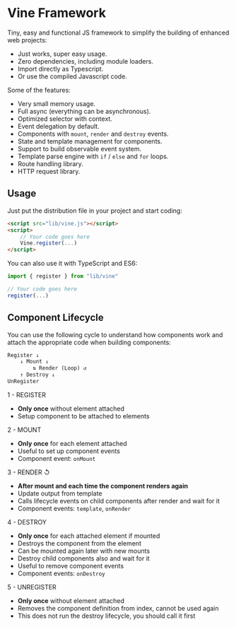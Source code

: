 # Vine Framework

Tiny, easy and functional JS framework to simplify the building of enhanced web projects:

- Just works, super easy usage.
- Zero dependencies, including module loaders.
- Import directly as Typescript.
- Or use the compiled Javascript code.

Some of the features:

- Very small memory usage.
- Full async (everything can be asynchronous).
- Optimized selector with context.
- Event delegation by default.
- Components with `mount`, `render` and `destroy` events.
- State and template management for components.
- Support to build observable event system.
- Template parse engine with `if` / `else` and `for` loops.
- Route handling library.
- HTTP request library.

## Usage

Just put the distribution file in your project and start coding:

```html
<script src="lib/vine.js"></script>
<script>
    // Your code goes here
    Vine.register(...)
</script>
```

You can also use it with TypeScript and ES6:

```js
import { register } from "lib/vine"

// Your code goes here
register(...)
```

## Component Lifecycle

You can use the following cycle to understand how components work and attach the appropriate code when building components:

```html
Register ↓
    ↓ Mount ↓
        ⇅ Render (Loop) ↺
    ↑ Destroy ↓
UnRegister
```

1 - REGISTER

- **Only once** without element attached
- Setup component to be attached to elements

2 - MOUNT

- **Only once** for each element attached
- Useful to set up component events
- Component event: ``onMount``

3 - RENDER ↺

- **After mount and each time the component renders again**
- Update output from template
- Calls lifecycle events on child components after render and wait for it
- Component events: ``template``, ``onRender``

4 - DESTROY

- **Only once** for each attached element if mounted
- Destroys the component from the element
- Can be mounted again later with new mounts
- Destroy child components also and wait for it
- Useful to remove component events
- Component events: ``onDestroy``

5 - UNREGISTER

- **Only once** without element attached
- Removes the component definition from index, cannot be used again
- This does not run the destroy lifecycle, you should call it first
